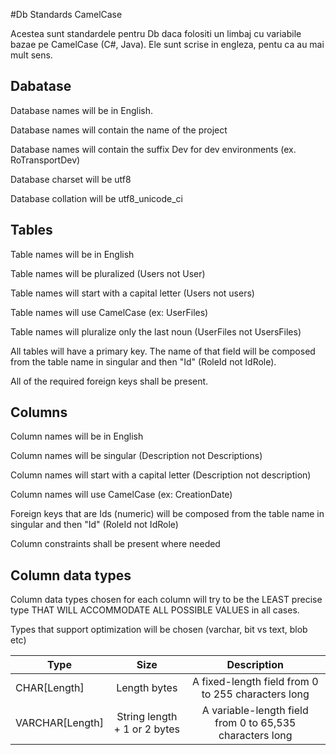 #Db Standards CamelCase

Acestea sunt standardele pentru Db daca folositi un limbaj cu variabile bazae pe CamelCase (C#, Java). 
Ele sunt scrise in engleza, pentu ca au mai mult sens.

## Dabatase

Database names will be in English.

Database names will contain the name of the project

Database names will contain the suffix Dev for dev environments (ex. RoTransportDev) 

Database charset will be utf8

Database collation will be utf8_unicode_ci


## Tables

Table names will be in English

Table names will be pluralized (Users not User)

Table names will start with a capital letter (Users not users)

Table names will use CamelCase (ex: UserFiles)

Table names will pluralize only the last noun (UserFiles not UsersFiles)

All tables will have a primary key. The name of that field will be composed from the table name in singular and then "Id" (RoleId not IdRole).

All of the required foreign keys shall be present.

## Columns

Column names will be in English

Column names will be singular (Description not Descriptions)

Column names will start with a capital letter (Description not description)

Column names will use CamelCase (ex: CreationDate)

Foreign keys that are Ids (numeric) will be composed from the table name in singular and then "Id" (RoleId not IdRole)

Column constraints shall be present where needed

## Column data types


Column data types chosen for each column will try to be the LEAST precise type THAT WILL ACCOMMODATE ALL POSSIBLE VALUES in all cases. 

Types that support optimization will be chosen (varchar, bit vs text, blob etc)

| Type      	  	| Size         		| Description |
| ----------------- |:-----------------:| :----------:|
| CHAR[Length] 		| Length bytes 					| A fixed-length field from 0 to 255 characters long   |
| VARCHAR[Length]  	| String length + 1 or 2 bytes	| A variable-length field from 0 to 65,535 characters long   |


